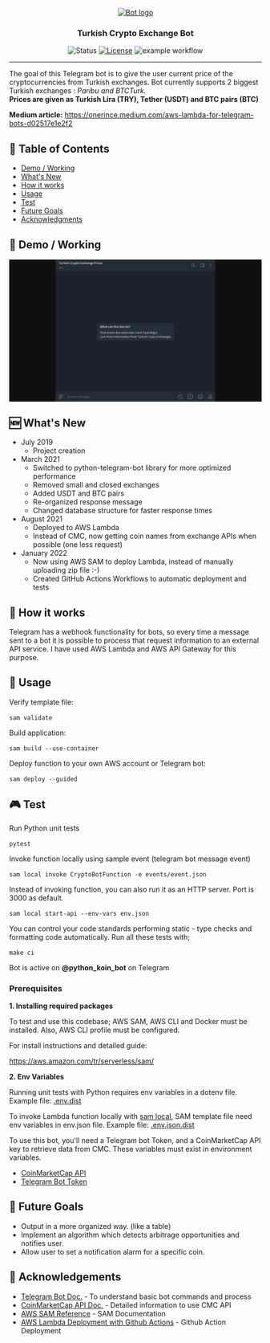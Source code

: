 <p align="center">
  <a href="" rel="noopener">
 <img width=200px height=200px src="https://i.imgur.com/FxL5qM0.jpg" alt="Bot logo"></a>
</p>

<h3 align="center">Turkish Crypto Exchange Bot</h3>

<div align="center">

  ![Status](https://img.shields.io/badge/status-active-success.svg)
  [![License](https://img.shields.io/badge/license-MIT-blue.svg)](/LICENSE)
  ![example workflow](https://github.com/OnerInce/telegram-crypto_bot/actions/workflows/DevDeploy.yml/badge.svg)

</div>

---

The goal of this Telegram bot is to give the user current price of the cryptocurrencies from Turkish exchanges. 
Bot currently supports 2 biggest Turkish exchanges : *Paribu and BTCTurk.*  
**Prices are given as Turkish Lira (TRY), Tether (USDT) and BTC pairs (BTC)**

**Medium article:** https://onerince.medium.com/aws-lambda-for-telegram-bots-d02517e1e2f2

## 📝 Table of Contents
+ [Demo / Working](#demo)
+ [What's New](#new)
+ [How it works](#working)
+ [Usage](#usage)
+ [Test](#test)
+ [Future Goals](#goals)
+ [Acknowledgments](#acknowledgement)

## 🎥 Demo / Working <a name = "demo"></a>
<img align="center" src="/pics/demo.gif">

## :new: What's New <a name = "new"></a>

- July 2019 
  - Project creation
- March 2021 
  - Switched to python-telegram-bot library for more optimized performance 
  - Removed small and closed exchanges
  - Added USDT and BTC pairs
  - Re-organized response message
  - Changed database structure for faster response times
- August 2021 
  - Deployed to AWS Lambda 
  - Instead of CMC, now getting coin names from exchange APIs when possible (one less request)
- January 2022 
  - Now using AWS SAM to deploy Lambda, instead of manually uploading zip file :-)
  - Created GitHub Actions Workflows to automatic deployment and tests

## 💭 How it works <a name = "working"></a>

Telegram has a webhook functionality for bots, so every time a message sent to a bot it is possible to process that
request information to an external API service. I have used AWS Lambda and AWS API Gateway for this purpose.

## 🎈 Usage <a name = "usage"></a>

Verify template file:

```
sam validate
```

Build application:

```
sam build --use-container
```

Deploy function to your own AWS account or Telegram bot:

```
sam deploy --guided
```

## :video_game: Test <a name = "test"></a>

Run Python unit tests

```
pytest
```

Invoke function locally using sample event (telegram bot message event)

```
sam local invoke CryptoBotFunction -e events/event.json
```

Instead of invoking function, you can also run it as an HTTP server. Port is 3000 as default. 

```
sam local start-api --env-vars env.json
```

You can control your code standards performing static - type checks and formatting code automatically. 
Run all these tests with;

```
make ci
```

Bot is active on **@python_koin_bot** on Telegram


### Prerequisites

**1. Installing required packages**

To test and use this codebase; AWS SAM, AWS CLI and Docker must be installed. Also, AWS CLI profile must be configured. 

For install instructions and detailed guide:

https://aws.amazon.com/tr/serverless/sam/

**2. Env Variables**

Running unit tests with Python requires env variables in a dotenv file. Example file: [.env.dist](.env.dist)

To invoke Lambda function locally with [sam local](https://docs.aws.amazon.com/serverless-application-model/latest/developerguide/sam-cli-command-reference-sam-local-invoke.html), 
SAM template file need env variables in env.json file. Example file: [.env.json.dist](.env.json.dist)

To use this bot, you'll need a Telegram bot Token, and a CoinMarketCap API key to retrieve data from CMC.
These variables must exist in environment variables. 

* [CoinMarketCap API](https://pro.coinmarketcap.com/signup/)
* [Telegram Bot Token](https://core.telegram.org/bots#creating-a-new-bot)

## :dart: Future Goals <a name = "goals"></a>

* Output in a more organized way. (like a table)
* Implement an algorithm which detects arbitrage opportunities and notifies user.
* Allow user to set a notification alarm for a specific coin.


## 🎉 Acknowledgements <a name = "acknowledgement"></a>
* [Telegram Bot Doc.](https://core.telegram.org/bots) - To understand basic bot commands and process
* [CoinMarketCap API Doc.](https://coinmarketcap.com/api/) - Detailed information to use CMC API
* [AWS SAM Reference](https://aws.amazon.com/tr/serverless/sam/) - SAM Documentation
* [AWS Lambda Deployment with Github Actions](https://www.sufle.io/blog/aws-lambda-deployment-with-github-actions) - Github Action Deployment
